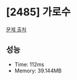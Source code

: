 # [2485] 가로수

[문제 출처](https://www.acmicpc.net/problem/2485)

## 성능

- Time: 112ms
- Memory: 39.144MB